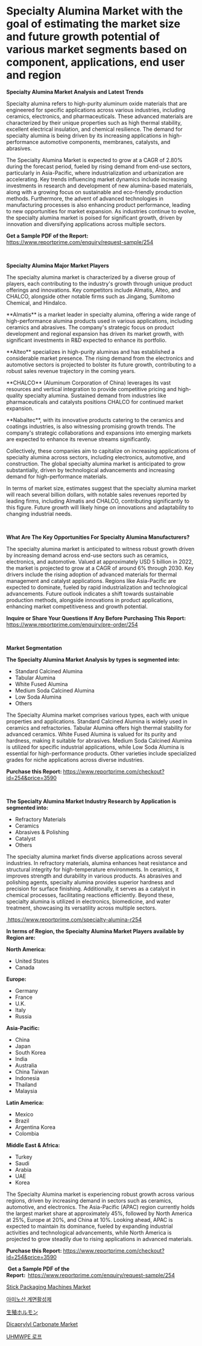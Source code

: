 <p><h1>Specialty Alumina Market with the goal of estimating the market size and future growth potential of various market segments based on component, applications, end user and region</h1></p><p><strong>Specialty Alumina Market Analysis and Latest Trends</strong></p>
<p><p>Specialty alumina refers to high-purity aluminum oxide materials that are engineered for specific applications across various industries, including ceramics, electronics, and pharmaceuticals. These advanced materials are characterized by their unique properties such as high thermal stability, excellent electrical insulation, and chemical resilience. The demand for specialty alumina is being driven by its increasing applications in high-performance automotive components, membranes, catalysts, and abrasives.</p><p>The Specialty Alumina Market is expected to grow at a CAGR of 2.80% during the forecast period, fueled by rising demand from end-use sectors, particularly in Asia-Pacific, where industrialization and urbanization are accelerating. Key trends influencing market dynamics include increasing investments in research and development of new alumina-based materials, along with a growing focus on sustainable and eco-friendly production methods. Furthermore, the advent of advanced technologies in manufacturing processes is also enhancing product performance, leading to new opportunities for market expansion. As industries continue to evolve, the specialty alumina market is poised for significant growth, driven by innovation and diversifying applications across multiple sectors.</p></p>
<p><strong>Get a Sample PDF of the Report:&nbsp;</strong> <a href="https://www.reportprime.com/enquiry/request-sample/254">https://www.reportprime.com/enquiry/request-sample/254</a></p>
<p>&nbsp;</p>
<p><strong>Specialty Alumina Major Market Players</strong></p>
<p><p>The specialty alumina market is characterized by a diverse group of players, each contributing to the industry's growth through unique product offerings and innovations. Key competitors include Almatis, Alteo, and CHALCO, alongside other notable firms such as Jingang, Sumitomo Chemical, and Hindalco.</p><p>**Almatis** is a market leader in specialty alumina, offering a wide range of high-performance alumina products used in various applications, including ceramics and abrasives. The company's strategic focus on product development and regional expansion has driven its market growth, with significant investments in R&D expected to enhance its portfolio.</p><p>**Alteo** specializes in high-purity aluminas and has established a considerable market presence. The rising demand from the electronics and automotive sectors is projected to bolster its future growth, contributing to a robust sales revenue trajectory in the coming years.</p><p>**CHALCO** (Aluminum Corporation of China) leverages its vast resources and vertical integration to provide competitive pricing and high-quality specialty alumina. Sustained demand from industries like pharmaceuticals and catalysts positions CHALCO for continued market expansion.</p><p>**Nabaltec**, with its innovative products catering to the ceramics and coatings industries, is also witnessing promising growth trends. The company's strategic collaborations and expansions into emerging markets are expected to enhance its revenue streams significantly.</p><p>Collectively, these companies aim to capitalize on increasing applications of specialty alumina across sectors, including electronics, automotive, and construction. The global specialty alumina market is anticipated to grow substantially, driven by technological advancements and increasing demand for high-performance materials.</p><p>In terms of market size, estimates suggest that the specialty alumina market will reach several billion dollars, with notable sales revenues reported by leading firms, including Almatis and CHALCO, contributing significantly to this figure. Future growth will likely hinge on innovations and adaptability to changing industrial needs.</p></p>
<p>&nbsp;</p>
<p><strong>What Are The Key Opportunities For Specialty Alumina Manufacturers?</strong></p>
<p><p>The specialty alumina market is anticipated to witness robust growth driven by increasing demand across end-use sectors such as ceramics, electronics, and automotive. Valued at approximately USD 5 billion in 2022, the market is projected to grow at a CAGR of around 6% through 2030. Key drivers include the rising adoption of advanced materials for thermal management and catalyst applications. Regions like Asia-Pacific are expected to dominate, fueled by rapid industrialization and technological advancements. Future outlook indicates a shift towards sustainable production methods, alongside innovations in product applications, enhancing market competitiveness and growth potential.</p></p>
<p><strong>Inquire or Share Your Questions If Any Before Purchasing This Report:</strong> <a href="https://www.reportprime.com/enquiry/pre-order/254">https://www.reportprime.com/enquiry/pre-order/254</a></p>
<p>&nbsp;</p>
<p><strong>Market Segmentation</strong></p>
<p><strong>The Specialty Alumina Market Analysis by types is segmented into:</strong></p>
<p><ul><li>Standard Calcined Alumina</li><li>Tabular Alumina</li><li>White Fused Alumina</li><li>Medium Soda Calcined Alumina</li><li>Low Soda Alumina</li><li>Others</li></ul></p>
<p><p>The Specialty Alumina market comprises various types, each with unique properties and applications. Standard Calcined Alumina is widely used in ceramics and refractories. Tabular Alumina offers high thermal stability for advanced ceramics. White Fused Alumina is valued for its purity and hardness, making it suitable for abrasives. Medium Soda Calcined Alumina is utilized for specific industrial applications, while Low Soda Alumina is essential for high-performance products. Other varieties include specialized grades for niche applications across diverse industries.</p></p>
<p><strong>Purchase this Report:&nbsp;</strong><a href="https://www.reportprime.com/checkout?id=254&price=3590">https://www.reportprime.com/checkout?id=254&price=3590</a></p>
<p>&nbsp;</p>
<p><strong>The Specialty Alumina Market Industry Research by Application is segmented into:</strong></p>
<p><ul><li>Refractory Materials</li><li>Ceramics</li><li>Abrasives & Polishing</li><li>Catalyst</li><li>Others</li></ul></p>
<p><p>The specialty alumina market finds diverse applications across several industries. In refractory materials, alumina enhances heat resistance and structural integrity for high-temperature environments. In ceramics, it improves strength and durability in various products. As abrasives and polishing agents, specialty alumina provides superior hardness and precision for surface finishing. Additionally, it serves as a catalyst in chemical processes, facilitating reactions efficiently. Beyond these, specialty alumina is utilized in electronics, biomedicine, and water treatment, showcasing its versatility across multiple sectors.</p></p>
<p><a href="https://www.reportprime.com/specialty-alumina-r254">&nbsp;https://www.reportprime.com/specialty-alumina-r254</a></p>
<p><strong>In terms of Region, the Specialty Alumina Market Players available by Region are:</strong></p>
<p>
    <p> <strong> North America: </strong>
        <ul>
            <li>United States</li>
            <li>Canada</li>
        </ul>
        </p> 
    <p> <strong> Europe: </strong>
        <ul>
            <li>Germany</li>
            <li>France</li>
            <li>U.K.</li>
            <li>Italy</li>
            <li>Russia</li>
        </ul>
        </p> 
    <p> <strong> Asia-Pacific: </strong>
        <ul>
            <li>China</li>
            <li>Japan</li>
            <li>South Korea</li>
            <li>India</li>
            <li>Australia</li>
            <li>China Taiwan</li>
            <li>Indonesia</li>
            <li>Thailand</li>
            <li>Malaysia</li>
        </ul>
        </p> 
    <p> <strong> Latin America: </strong>
        <ul>
            <li>Mexico</li>
            <li>Brazil</li>
            <li>Argentina Korea</li>
            <li>Colombia</li>
        </ul>
        </p> 
    <p> <strong> Middle East & Africa: </strong>
        <ul>
            <li>Turkey</li>
            <li>Saudi</li>
            <li>Arabia</li>
            <li>UAE</li>
            <li>Korea</li>
        </ul>
    </p>
    </p>
<p><p>The Specialty Alumina market is experiencing robust growth across various regions, driven by increasing demand in sectors such as ceramics, automotive, and electronics. The Asia-Pacific (APAC) region currently holds the largest market share at approximately 45%, followed by North America at 25%, Europe at 20%, and China at 10%. Looking ahead, APAC is expected to maintain its dominance, fueled by expanding industrial activities and technological advancements, while North America is projected to grow steadily due to rising applications in advanced materials.</p></p>
<p><strong>Purchase this Report: </strong><a href="https://www.reportprime.com/checkout?id=254&price=3590">https://www.reportprime.com/checkout?id=254&price=3590</a></p>
<p>&nbsp;<strong>Get a Sample PDF of the Report:&nbsp;&nbsp;</strong><a href="https://www.reportprime.com/enquiry/request-sample/254">https://www.reportprime.com/enquiry/request-sample/254</a></p>
<p><strong></strong></p>
<p><p><a href="https://medium.com/@max.hudson54565/market-leaders-and-laggards-global-stick-packaging-machines-market-trends-and-forecast-2024-2031-357e08883206">Stick Packaging Machines Market</a></p><p><a href="https://medium.com/@abbislposival/%EC%95%84%EB%AF%B8%EB%85%B8%EC%82%B0-%EA%B3%84%EB%A9%B4%ED%99%9C%EC%84%B1%EC%A0%9C-%EC%8B%9C%EC%9E%A5-%EB%8F%99%ED%96%A5-%EB%B0%8F-%EC%8B%9C%EC%9E%A5-%EC%84%B1%EC%9E%A5-%EC%A0%84%EB%A7%9D-2024-2031-57fef9d6a548">아미노산 계면활성제</a></p><p><a href="https://medium.com/@ertg45hg/%E3%82%B0%E3%83%AD%E3%83%BC%E3%83%90%E3%83%AB%E7%94%9F%E6%AE%96%E3%83%9B%E3%83%AB%E3%83%A2%E3%83%B3%E5%B8%82%E5%A0%B4%E3%81%AE%E5%8C%85%E6%8B%AC%E7%9A%84%E5%88%86%E6%9E%90-%E6%88%90%E9%95%B7%E5%82%BE%E5%90%91%E3%81%A8%E5%B8%82%E5%A0%B4%E4%BA%88%E6%B8%AC-2024%E5%B9%B4-2031%E5%B9%B4-57d96ffb6c62">生殖ホルモン</a></p><p><a href="https://github.com/dringals/Market-Research-Report-List-5/blob/main/dicaprylyl-carbonate-market.md">Dicaprylyl Carbonate Market</a></p><p><a href="https://medium.com/@abbislposival/uhmwpe-%EB%A1%9C%ED%94%84-%EC%8B%9C%EC%9E%A5-%EC%A0%84%EB%A7%9D-%EB%B0%8F-2024%EB%85%84%EB%B6%80%ED%84%B0-2031%EB%85%84%EA%B9%8C%EC%A7%80%EC%9D%98-%EC%98%88%EC%B8%A1-8d05d99522a0">UHMWPE 로프</a></p></p>